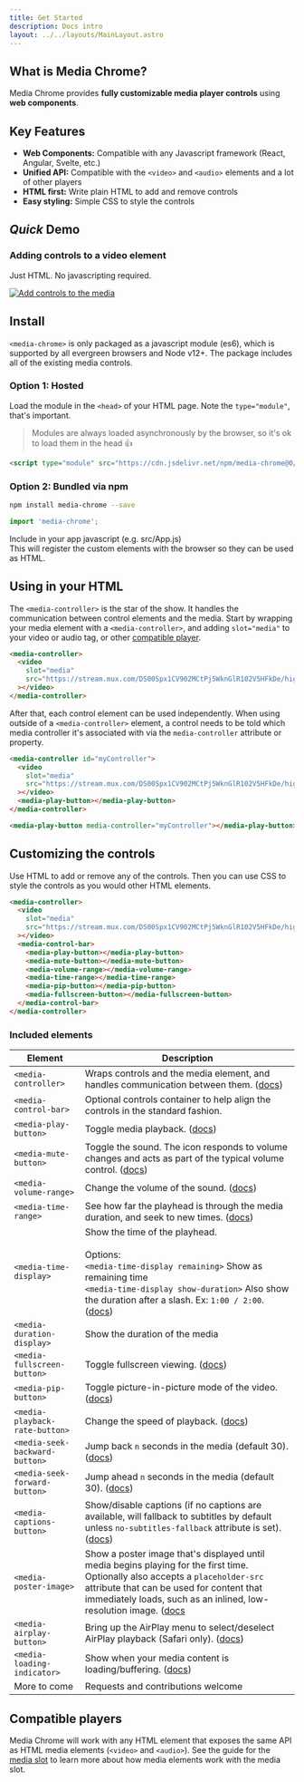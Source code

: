 ```yaml
---
title: Get Started
description: Docs intro
layout: ../../layouts/MainLayout.astro
---
```


<h2>What is Media Chrome?</h2>

Media Chrome provides **fully customizable media player controls** using **web components**.

## Key Features

- **Web Components:** Compatible with any Javascript framework (React, Angular, Svelte, etc.)
- **Unified API:** Compatible with the `<video>` and `<audio>` elements and a lot of other players
- **HTML first:** Write plain HTML to add and remove controls
- **Easy styling:** Simple CSS to style the controls

## _Quick_ Demo

### Adding controls to a video element

Just HTML. No javascripting required.

[![Add controls to the media](https://image.mux.com/fbrV01YkyMrnp01BItrdWL029IurCj2gxlS/animated.gif?width=640&end=10&fps=15)](https://stream.new/v/fhRqeSkHntHb2IZ3AyduTK02l3b9j1EyZTjGHdyERg018)

## Install

`<media-chrome>` is only packaged as a javascript module (es6), which is supported by all evergreen browsers and Node v12+. The package includes all of the existing media controls.

### Option 1: Hosted

Load the module in the `<head>` of your HTML page. Note the `type="module"`, that's important.

> Modules are always loaded asynchronously by the browser, so it's ok to load them in the head 👍

```html https://stackoverflow.com/questions/4042434/converting-arrayliststring-to-string-in-java
<script type="module" src="https://cdn.jsdelivr.net/npm/media-chrome@0/+esm"></script>
```

### Option 2: Bundled via npm

```bash
npm install media-chrome --save
```

```js
import 'media-chrome';
```

Include in your app javascript (e.g. src/App.js)  
This will register the custom elements with the browser so they can be used as HTML.

## Using in your HTML

The `<media-controller>` is the star of the show. It handles the communication between control elements and the media. Start by wrapping your media element with a `<media-controller>`, and adding `slot="media"` to your video or audio tag, or other [compatible player](#compatible-players).

```html
<media-controller>
  <video
    slot="media"
    src="https://stream.mux.com/DS00Spx1CV902MCtPj5WknGlR102V5HFkDe/high.mp4"
  ></video>
</media-controller>
```

After that, each control element can be used independently. When using outside of a `<media-controller>` element, a control needs to be told which media controller it's associated with via the `media-controller` attribute or property.

```html
<media-controller id="myController">
  <video
    slot="media"
    src="https://stream.mux.com/DS00Spx1CV902MCtPj5WknGlR102V5HFkDe/high.mp4"
  ></video>
  <media-play-button></media-play-button>
</media-controller>

<media-play-button media-controller="myController"></media-play-button>
```

## Customizing the controls

Use HTML to add or remove any of the controls. Then you can use CSS to style the controls as you would other HTML elements.

```html
<media-controller>
  <video
    slot="media"
    src="https://stream.mux.com/DS00Spx1CV902MCtPj5WknGlR102V5HFkDe/high.mp4"
  ></video>
  <media-control-bar>
    <media-play-button></media-play-button>
    <media-mute-button></media-mute-button>
    <media-volume-range></media-volume-range>
    <media-time-range></media-time-range>
    <media-pip-button></media-pip-button>
    <media-fullscreen-button></media-fullscreen-button>
  </media-control-bar>
</media-controller>
```

### Included elements

| Element                        | Description                                                                                                                                                                                                                                                                    |
| ------------------------------ | ------------------------------------------------------------------------------------------------------------------------------------------------------------------------------------------------------------------------------------------------------------------------------ |
| `<media-controller>`           | Wraps controls and the media element, and handles communication between them. ([docs](./media-controller))                                                                                                                                                             |
| `<media-control-bar>`          | Optional controls container to help align the controls in the standard fashion.                                                                                                                                                                                                |
| `<media-play-button>`          | Toggle media playback. ([docs](./media-play-button))                                                                                                                                                                                                                   |
| `<media-mute-button>`          | Toggle the sound. The icon responds to volume changes and acts as part of the typical volume control. ([docs](./media-mute-button))                                                                                                                                    |
| `<media-volume-range>`         | Change the volume of the sound. ([docs](./media-volume-range))                                                                                                                                                                                                         |
| `<media-time-range>`           | See how far the playhead is through the media duration, and seek to new times. ([docs](./media-time-range))                                                                                                                                                            |
| `<media-time-display>`         | Show the time of the playhead.<br><br>Options: <br>`<media-time-display remaining>` Show as remaining time <br>`<media-time-display show-duration>` Also show the duration after a slash. Ex: `1:00 / 2:00`. ([docs](./media-time-display))                            |
| `<media-duration-display>`     | Show the duration of the media                                                                                                                                                                                                                                                 |
| `<media-fullscreen-button>`    | Toggle fullscreen viewing. ([docs](./media-fullscreen-button))                                                                                                                                                                                                         |
| `<media-pip-button>`           | Toggle picture-in-picture mode of the video. ([docs](./media-pip-button))                                                                                                                                                                                              |
| `<media-playback-rate-button>` | Change the speed of playback. ([docs](./media-playback-rate-button))                                                                                                                                                                                                   |
| `<media-seek-backward-button>` | Jump back `n` seconds in the media (default 30). ([docs](./media-seek-backward-button))                                                                                                                                                                                |
| `<media-seek-forward-button>`  | Jump ahead `n` seconds in the media (default 30). ([docs](./media-seek-forward-button))                                                                                                                                                                                |
| `<media-captions-button>`      | Show/disable captions (if no captions are available, will fallback to subtitles by default unless `no-subtitles-fallback` attribute is set). ([docs](./media-captions-button))                                                                                         |
| `<media-poster-image>`         | Show a poster image that's displayed until media begins playing for the first time. Optionally also accepts a `placeholder-src` attribute that can be used for content that immediately loads, such as an inlined, low-resolution image. ([docs](./media-poster-image) |
| `<media-airplay-button>`       | Bring up the AirPlay menu to select/deselect AirPlay playback (Safari only). ([docs](./media-airplay-button))                                                                                                                                                          |
| `<media-loading-indicator>`    | Show when your media content is loading/buffering. ([docs](./media-loading-indicator))                                                                                                                                                                                 |
| More to come                   | Requests and contributions welcome                                                                                                                                                                                                                                             |


## Compatible players

Media Chrome will work with any HTML element that exposes the same API as HTML media elements (`<video>` and `<audio>`). See the guide for the [media slot](/en/media-slot) to learn more about how media elements work with the media slot.
